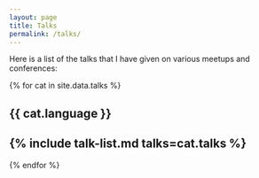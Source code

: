 ```yaml
---
layout: page
title: Talks
permalink: /talks/
---
```


Here is a list of the talks that I have given on various meetups and
conferences:

{% for cat in site.data.talks %}
## {{ cat.language }}
{% include talk-list.md talks=cat.talks %}
---
{% endfor %}
